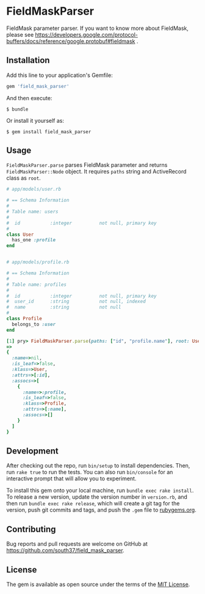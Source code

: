 # FieldMaskParser

FieldMask parameter parser.
If you want to know more about FieldMask, please see https://developers.google.com/protocol-buffers/docs/reference/google.protobuf#fieldmask .

## Installation

Add this line to your application's Gemfile:

```ruby
gem 'field_mask_parser'
```

And then execute:

    $ bundle

Or install it yourself as:

    $ gem install field_mask_parser

## Usage

`FieldMaskParser.parse` parses FieldMask parameter and returns `FieldMaskParser::Node` object. It requires `paths` string and ActiveRecord class as `root`.

```ruby
# app/models/user.rb

# == Schema Information
#
# Table name: users
#
#  id           :integer          not null, primary key
#
class User
  has_one :profile
end
```

```ruby

# app/models/profile.rb

# == Schema Information
#
# Table name: profiles
#
#  id           :integer          not null, primary key
#  user_id      :string           not null, indexed
#  name         :string           not null
#
class Profile
  belongs_to :user
end
```

```ruby
[1] pry> FieldMaskParser.parse(paths: ["id", "profile.name"], root: User).to_h
=>
{
  :name=>nil,
  :is_leaf=>false,
  :klass=>User,
  :attrs=>[:id],
  :assocs=>[
    {
      :name=>:profile,
      :is_leaf=>false,
      :klass=>Profile,
      :attrs=>[:name],
      :assocs=>[]
    }
  ]
}
```

## Development

After checking out the repo, run `bin/setup` to install dependencies. Then, run `rake true` to run the tests. You can also run `bin/console` for an interactive prompt that will allow you to experiment.

To install this gem onto your local machine, run `bundle exec rake install`. To release a new version, update the version number in `version.rb`, and then run `bundle exec rake release`, which will create a git tag for the version, push git commits and tags, and push the `.gem` file to [rubygems.org](https://rubygems.org).

## Contributing

Bug reports and pull requests are welcome on GitHub at https://github.com/south37/field_mask_parser.

## License

The gem is available as open source under the terms of the [MIT License](https://opensource.org/licenses/MIT).
